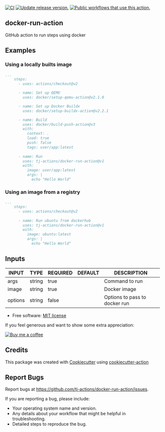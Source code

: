 [![CI](https://github.com/tj-actions/docker-run-action/workflows/CI/badge.svg)](https://github.com/tj-actions/docker-run-action/actions?query=workflow%3ACI)
[![Update release version.](https://github.com/tj-actions/docker-run-action/workflows/Update%20release%20version./badge.svg)](https://github.com/tj-actions/docker-run-action/actions?query=workflow%3A%22Update+release+version.%22)
[![Public workflows that use this action.](https://img.shields.io/endpoint?url=https%3A%2F%2Fused-by.vercel.app%2Fapi%2Fgithub-actions%2Fused-by%3Faction%3Dtj-actions%2Fdocker-run-action%26badge%3Dtrue)](https://github.com/search?o=desc\&q=tj-actions+docker-run-action+path%3A.github%2Fworkflows+language%3AYAML\&s=\&type=Code)

## docker-run-action

GitHub action to run steps using docker

## Examples

### Using a locally builts image

```yaml
...
    steps:
      - uses: actions/checkout@v2

      - name: Set up QEMU
        uses: docker/setup-qemu-action@v2.1.0

      - name: Set up Docker Buildx
        uses: docker/setup-buildx-action@v2.2.1

      - name: Build
        uses: docker/build-push-action@v3
        with:
          context: .
          load: true
          push: false
          tags: user/app:latest
      
      - name: Run
        uses: tj-actions/docker-run-action@v1
        with:
          image: user/app:latest
          args: |
            echo "Hello World"
```

### Using an image from a registry 

```yaml
...
    steps:
      - uses: actions/checkout@v2
      
      - name: Run ubuntu from dockerhub
        uses: tj-actions/docker-run-action@v1
        with:
          image: ubuntu:latest
          args: |
            echo "Hello World"
```


## Inputs

<!-- AUTO-DOC-INPUT:START - Do not remove or modify this section -->

|  INPUT  |  TYPE  | REQUIRED | DEFAULT |          DESCRIPTION          |
|---------|--------|----------|---------|-------------------------------|
|  args   | string |   true   |         |        Command to run         |
|  image  | string |   true   |         |         Docker image          |
| options | string |  false   |         | Options to pass to docker run |

<!-- AUTO-DOC-INPUT:END -->

*   Free software: [MIT license](LICENSE)

If you feel generous and want to show some extra appreciation:

[![Buy me a coffee][buymeacoffee-shield]][buymeacoffee]

[buymeacoffee]: https://www.buymeacoffee.com/jackton1

[buymeacoffee-shield]: https://www.buymeacoffee.com/assets/img/custom_images/orange_img.png

## Credits

This package was created with [Cookiecutter](https://github.com/cookiecutter/cookiecutter) using [cookiecutter-action](https://github.com/tj-actions/cookiecutter-action)

## Report Bugs

Report bugs at https://github.com/tj-actions/docker-run-action/issues.

If you are reporting a bug, please include:

*   Your operating system name and version.
*   Any details about your workflow that might be helpful in troubleshooting.
*   Detailed steps to reproduce the bug.
